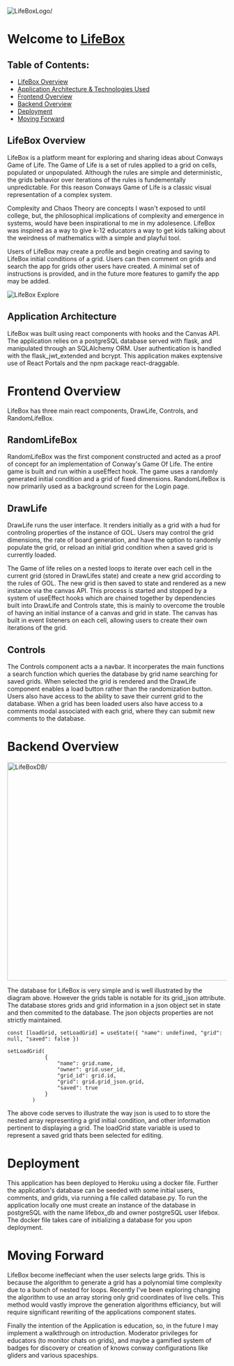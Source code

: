 <img src="https://lh3.googleusercontent.com/leCiYQX-bheA2_0h00QsLE6wV7cIzjiUc8Dc8_PoAZoeEvMLa0pqsTBaCP8_OmS1Sma7yBEbx2fujqMVTBKvz3B-E_vFCwx5hlo9N5Bb-DhNhIAHw3AXd_JbBWRlO30FOSZAjw0M5Q=w2400" align=center alt=LifeBoxLogo/>

# Welcome to [LifeBox](https://life-box.herokuapp.com/)

## Table of Contents:
- [LifeBox Overview](#lifebox-overview)
- [Application Architecture & Technologies Used](#application-architecture)
- [Frontend Overview](#frontend-overview)
- [Backend Overview](#backend-overview)
- [Deployment](#deployment)
- [Moving Forward](#moving-forward)

## LifeBox Overview
LifeBox is a platform meant for exploring and sharing ideas about Conways Game of Life. The Game of Life is a set of rules applied to a grid on cells, populated or unpopulated. Although the rules are simple and deterministic, the grids behavior over iterations of the rules is fundementally unpredictable. For this reason Conways Game of Life is a classic visual representation of a complex system. 

Complexity and Chaos Theory are concepts I wasn't exposed to until college, but, the philosophical implications of complexity and emergence in systems, would have been inspirational to me in my adolesence. LifeBox was inspired as a way to give k-12 educators a way to get kids talking about the weirdness of mathematics with a simple and playful tool. 

Users of LifeBox may create a profile and begin creating and saving to LifeBox initial conditions of a grid. Users can then comment on grids and search the app for grids other users have created. A minimal set of instructions is provided, and in the future more features to gamify the app may be added.

![LifeBox Explore](client/public/LifeBoxExplore.gif)

## Application Architecture
LifeBox was built using react components with hooks and the Canvas API. The application relies on a postgreSQL database served with flask, and manipulated through an SQLAlchemy ORM. User authentication is handled with the flask_jwt_extended and bcrypt. This application makes exptensive use of React Portals and the npm package react-draggable.

# Frontend Overview
LifeBox has three main react components, DrawLife, Controls, and RandomLifeBox. 

## RandomLifeBox
RandomLifeBox was the first component constructed and acted as a proof of concept for an implementation of Conway's Game Of Life. The entire game is built and run within a useEffect hook. The game uses a randomly generated initial condition and a grid of fixed dimensions. RandomLifeBox is now primarily used as a background screen for the Login page.

## DrawLife
DrawLife runs the user interface. It renders initially as a grid with a hud for controling properties of the instance of GOL. Users may control the grid dimensions, the rate of board generation, and have the option to randomly populate the grid, or reload an initial grid condition when a saved grid is currently loaded.

The Game of life relies on a nested loops to iterate over each cell in the current grid (stored in DrawLifes state) and create a new grid according to the rules of GOL. The new grid is then saved to state and rendered as a new instance via the canvas API. This process is started and stopped by a system of useEffect hooks which are chained together by dependencies built into DrawLife and Controls state, this is mainly to overcome the trouble of having an initial instance of a canvas and grid in state. The canvas has built in event listeners on each cell, allowing users to create their own iterations of the grid.

## Controls
The Controls component acts a a navbar. It incorperates the main functions a search function which queries the database by grid name searching for saved grids. When selected the grid is rendered and the DrawLife component enables a load button rather than the randomization button. Users also have access to the ability to save their current grid to the database. When a grid has been loaded users also have access to a comments modal associated with each grid, where they can submit new comments to the database. 

# Backend Overview
<img src="https://lh3.googleusercontent.com/wLlM94y46sPYcq_XanGk9SuKade4X-MNL9liiDwXWXNMs3m0nOswqE_wW6NTKuT5_ppukPKF_q00j1GOTrTcVbW3fXIBUjNafPRfLjN4KWdqHJMq78rarWuG71IUnLCvE0NNORns2Q=w2400" align=center width=800px height=500px alt=LifeBoxDB/>

The database for LifeBox is very simple and is well illustrated by the diagram above. However the grids table is notable for its grid_json attribute. The database stores grids and grid information in a json object set in state and then commited to the database. The json objects properties are not strictly maintained. 

```
const [loadGrid, setLoadGrid] = useState({ "name": undefined, "grid": null, "saved": false })

setLoadGrid(
            {
                "name": grid.name,
                "owner": grid.user_id,
                "grid_id": grid.id,
                "grid": grid.grid_json.grid,
                "saved": true
            }
        )
```

The above code serves to illustrate the way json is used to to store the nested array representing a grid initial condition, and other information pertinent to displaying a grid. The loadGrid state variable is used to represent a saved grid thats been selected for editing.

# Deployment
This application has been deployed to Heroku using a docker file. Further the application's database can be seeded with some initial users, comments, and grids, via running a file called database.py. To run the application locally one must create an instance of the database in postgreSQL with the name lifebox_db and owner postgreSQL user lifebox. The docker file takes care of initializing a database for you upon deployment. 

# Moving Forward
LifeBox become ineffeciant when the user selects large grids. This is because the algorithm to generate a grid has a polynomial time complexity due to a bunch of nested for loops. Recently I've been exploring changing the algorithm to use an array storing only grid coordinates of live cells. This method would vastly improve the generation algorithms efficiancy, but will require significant rewriting of the applications component states. 

Finally the intention of the Application is education, so, in the future I may implement a walkthrough on introduction. Moderator privileges for educators (to monitor chats on grids), and maybe a gamified system of badges for discovery or creation of knows conway configurations like gliders and various spaceships.